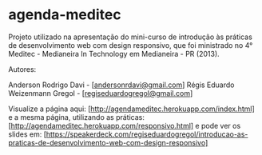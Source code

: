 agenda-meditec
==============

Projeto utilizado na apresentação do mini-curso de introdução às práticas de desenvolvimento web com design responsivo, que foi ministrado no 4° Meditec - Medianeira In Technology em Medianeira - PR (2013).

Autores:

Anderson Rodrigo Davi - [andersonrdavi@gmail.com]
Régis Eduardo Weizenmann Gregol - [regiseduardogregol@gmail.com]

Visualize a página aqui:
[http://agendameditec.herokuapp.com/index.html]
e a mesma página, utilizando as práticas:
[http://agendameditec.herokuapp.com/responsivo.html]
e pode ver os slides em:
[https://speakerdeck.com/regiseduardogregol/introducao-as-praticas-de-desenvolvimento-web-com-design-responsivo]
